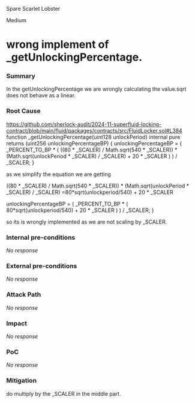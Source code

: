 Spare Scarlet Lobster

Medium

# wrong implement of _getUnlockingPercentage.

### Summary

In the getUnlockingPercentage we are wrongly calculating the value.sqrt does not behave as a linear.

### Root Cause



https://github.com/sherlock-audit/2024-11-superfluid-locking-contract/blob/main/fluid/packages/contracts/src/FluidLocker.sol#L384 function _getUnlockingPercentage(uint128 unlockPeriod) internal pure returns (uint256 unlockingPercentageBP) {
        unlockingPercentageBP = (
            _PERCENT_TO_BP
                * (
                    ((80 * _SCALER) / Math.sqrt(540 * _SCALER)) * (Math.sqrt(unlockPeriod * _SCALER) / _SCALER)
                        + 20 * _SCALER
                )
        ) / _SCALER;
    }


as we simplify the equation we are getting

 ((80 * _SCALER) / Math.sqrt(540 * _SCALER)) * (Math.sqrt(unlockPeriod * _SCALER) / _SCALER)  =80*sqrt(unlockperiod/540)
                        + 20 * _SCALER

unlockingPercentageBP = (
            _PERCENT_TO_BP
                * (
                   80*sqrt(unlockperiod/540)
                        + 20 * _SCALER
                )
        ) / _SCALER;
    }

so its is wrongly implemented as we are not scaling by _SCALER.

### Internal pre-conditions

_No response_

### External pre-conditions

_No response_

### Attack Path

_No response_

### Impact

_No response_

### PoC

_No response_

### Mitigation

do multiply by the _SCALER in the middle part.